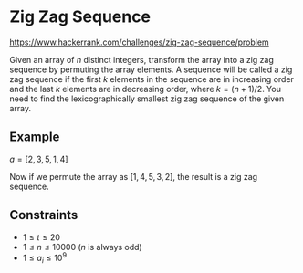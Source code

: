 # Zig Zag Sequence

https://www.hackerrank.com/challenges/zig-zag-sequence/problem

Given an array of $`n`$ distinct integers, transform the array into a zig zag sequence by permuting the array elements. A sequence will be called a zig zag sequence if the first $`k`$ elements in the sequence are in increasing order and the last $`k`$ elements are in decreasing order, where $`k = (n+1)/2`$. You need to find the lexicographically smallest zig zag sequence of the given array.

## Example

$`a = [2,3,5,1,4]`$

Now if we permute the array as $`[1,4,5,3,2]`$, the result is a zig zag sequence.

## Constraints

- $`1 \le t \le 20`$
- $`1 \le n \le 10000`$ ($`n`$ is always odd)
- $`1 \le a_{i} \le 10^{9}`$
